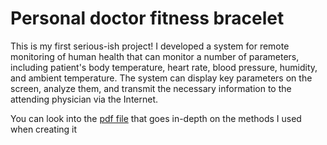 # Personal doctor fitness bracelet


This is my first serious-ish project! I developed a system for remote monitoring of human health that can monitor a number of parameters, including patient's body temperature, heart rate, blood pressure, humidity, and ambient temperature. The system can display key parameters on the screen, analyze them, and transmit the necessary information to the attending physician via the Internet.

You can look into the [pdf file](https://github.com/sathworld/personal-doctor-fitness-bracelet/blob/main/Personal%20doctor%20fitness%20bracelet.pdf) that goes in-depth on the methods I used when creating it
